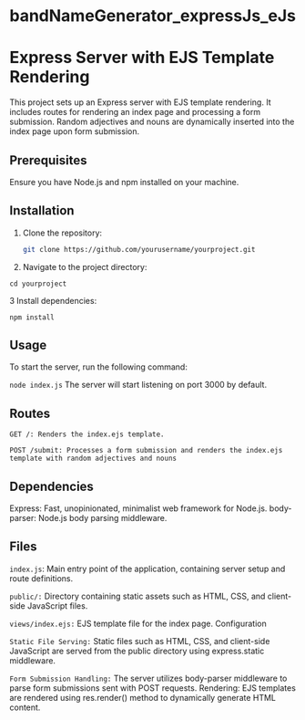 # bandNameGenerator_expressJs_eJs

# Express Server with EJS Template Rendering

This project sets up an Express server with EJS template rendering. It includes routes for rendering an index page and processing a form submission. Random adjectives and nouns are dynamically inserted into the index page upon form submission.

## Prerequisites

Ensure you have Node.js and npm installed on your machine.

## Installation

1. Clone the repository:

   ```bash
   git clone https://github.com/yourusername/yourproject.git

   ```

2. Navigate to the project directory:

`cd yourproject`

3 Install dependencies:

`npm install`

## Usage

To start the server, run the following command:

`node index.js`
The server will start listening on port 3000 by default.

## Routes

`GET /: Renders the index.ejs template.`

`POST /submit: Processes a form submission and renders the index.ejs template with random adjectives and nouns`

## Dependencies

Express: Fast, unopinionated, minimalist web framework for Node.js.
body-parser: Node.js body parsing middleware.

## Files

`index.js`: Main entry point of the application, containing server setup and route definitions.

`public/:` Directory containing static assets such as HTML, CSS, and client-side JavaScript files.

`views/index.ejs:` EJS template file for the index page.
Configuration

`Static File Serving:` Static files such as HTML, CSS, and client-side JavaScript are served from the public directory using express.static middleware.

`Form Submission Handling:` The server utilizes body-parser middleware to parse form submissions sent with POST requests.
Rendering: EJS templates are rendered using res.render() method to dynamically generate HTML content.
